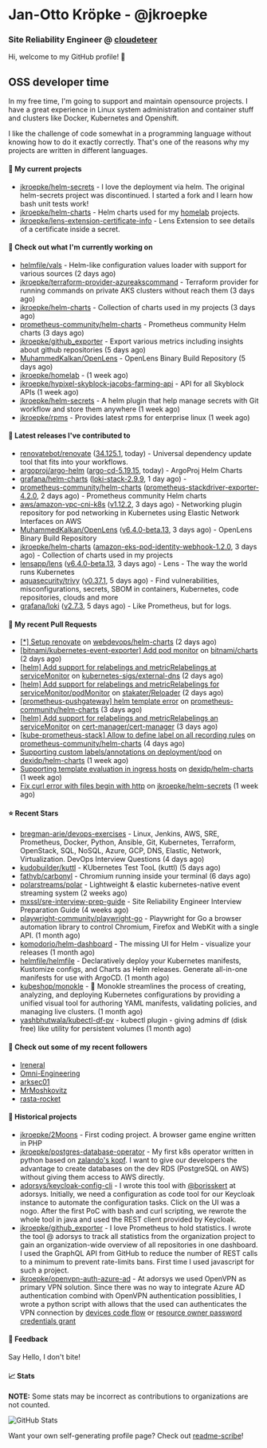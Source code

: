 # Jan-Otto Kröpke - @jkroepke
### Site Reliability Engineer @ [cloudeteer](https://cloudeteer.de/)

Hi, welcome to my GitHub profile! 👋

## OSS developer time
In my free time, I'm going to support and maintain opensource projects. I have a great experience in Linux system administration and container stuff and clusters like Docker, Kubernetes and Openshift.

I like the challenge of code somewhat in a programming language without knowing how to do it exactly correctly. That's one of the reasons why my projects are written in different languages.

#### 🌱 My current projects
- [jkroepke/helm-secrets](https://github.com/jkroepke/helm-secrets) - I love the deployment via helm. The original helm-secrets project was discontinued. I started a fork and I learn how bash unit tests work!
- [jkroepke/helm-charts](https://github.com/jkroepke/helm-charts) - Helm charts used for my [homelab](https://github.com/jkroepke/homelab) projects.
- [jkroepke/lens-extension-certificate-info](https://github.com/jkroepke/lens-extension-certificate-info) - Lens Extension to see details of a certificate inside a secret.

#### 👷 Check out what I'm currently working on

- [helmfile/vals](https://github.com/helmfile/vals) - Helm-like configuration values loader with support for various sources (2 days ago)
- [jkroepke/terraform-provider-azureakscommand](https://github.com/jkroepke/terraform-provider-azureakscommand) - Terraform provider for running commands on private AKS clusters without reach them (3 days ago)
- [jkroepke/helm-charts](https://github.com/jkroepke/helm-charts) - Collection of charts used in my projects (3 days ago)
- [prometheus-community/helm-charts](https://github.com/prometheus-community/helm-charts) - Prometheus community Helm charts (3 days ago)
- [jkroepke/github_exporter](https://github.com/jkroepke/github_exporter) - Export various metrics including insights about github repositories (5 days ago)
- [MuhammedKalkan/OpenLens](https://github.com/MuhammedKalkan/OpenLens) - OpenLens Binary Build Repository (5 days ago)
- [jkroepke/homelab](https://github.com/jkroepke/homelab) -  (1 week ago)
- [jkroepke/hypixel-skyblock-jacobs-farming-api](https://github.com/jkroepke/hypixel-skyblock-jacobs-farming-api) - API for all Skyblock APIs (1 week ago)
- [jkroepke/helm-secrets](https://github.com/jkroepke/helm-secrets) - A helm plugin that help manage secrets with Git workflow and store them anywhere (1 week ago)
- [jkroepke/rpms](https://github.com/jkroepke/rpms) - Provides latest rpms for enterprise linux (1 week ago)

#### 🔭 Latest releases I've contributed to

- [renovatebot/renovate](https://github.com/renovatebot/renovate) ([34.125.1](https://github.com/renovatebot/renovate/releases/tag/34.125.1), today) - Universal dependency update tool that fits into your workflows.
- [argoproj/argo-helm](https://github.com/argoproj/argo-helm) ([argo-cd-5.19.15](https://github.com/argoproj/argo-helm/releases/tag/argo-cd-5.19.15), today) - ArgoProj Helm Charts
- [grafana/helm-charts](https://github.com/grafana/helm-charts) ([loki-stack-2.9.9](https://github.com/grafana/helm-charts/releases/tag/loki-stack-2.9.9), 1 day ago) - 
- [prometheus-community/helm-charts](https://github.com/prometheus-community/helm-charts) ([prometheus-stackdriver-exporter-4.2.0](https://github.com/prometheus-community/helm-charts/releases/tag/prometheus-stackdriver-exporter-4.2.0), 2 days ago) - Prometheus community Helm charts
- [aws/amazon-vpc-cni-k8s](https://github.com/aws/amazon-vpc-cni-k8s) ([v1.12.2](https://github.com/aws/amazon-vpc-cni-k8s/releases/tag/v1.12.2), 3 days ago) - Networking plugin repository for pod networking in Kubernetes using Elastic Network Interfaces on AWS
- [MuhammedKalkan/OpenLens](https://github.com/MuhammedKalkan/OpenLens) ([v6.4.0-beta.13](https://github.com/MuhammedKalkan/OpenLens/releases/tag/v6.4.0-beta.13), 3 days ago) - OpenLens Binary Build Repository
- [jkroepke/helm-charts](https://github.com/jkroepke/helm-charts) ([amazon-eks-pod-identity-webhook-1.2.0](https://github.com/jkroepke/helm-charts/releases/tag/amazon-eks-pod-identity-webhook-1.2.0), 3 days ago) - Collection of charts used in my projects
- [lensapp/lens](https://github.com/lensapp/lens) ([v6.4.0-beta.13](https://github.com/lensapp/lens/releases/tag/v6.4.0-beta.13), 3 days ago) - Lens - The way the world runs Kubernetes
- [aquasecurity/trivy](https://github.com/aquasecurity/trivy) ([v0.37.1](https://github.com/aquasecurity/trivy/releases/tag/v0.37.1), 5 days ago) - Find vulnerabilities, misconfigurations, secrets, SBOM in containers, Kubernetes, code repositories, clouds and more
- [grafana/loki](https://github.com/grafana/loki) ([v2.7.3](https://github.com/grafana/loki/releases/tag/v2.7.3), 5 days ago) - Like Prometheus, but for logs.

#### 🔨 My recent Pull Requests

- [[*] Setup renovate](https://github.com/webdevops/helm-charts/pull/9) on [webdevops/helm-charts](https://github.com/webdevops/helm-charts) (2 days ago)
- [[bitnami/kubernetes-event-exporter] Add pod monitor](https://github.com/bitnami/charts/pull/14747) on [bitnami/charts](https://github.com/bitnami/charts) (2 days ago)
- [[helm] Add support for relabelings and metricRelabelings at serviceMonitor](https://github.com/kubernetes-sigs/external-dns/pull/3366) on [kubernetes-sigs/external-dns](https://github.com/kubernetes-sigs/external-dns) (2 days ago)
- [[helm] Add support for relabelings and metricRelabelings for serviceMonitor/podMonitor](https://github.com/stakater/Reloader/pull/383) on [stakater/Reloader](https://github.com/stakater/Reloader) (2 days ago)
- [[prometheus-pushgateway] helm template error](https://github.com/prometheus-community/helm-charts/pull/2985) on [prometheus-community/helm-charts](https://github.com/prometheus-community/helm-charts) (3 days ago)
- [[helm] Add support for relabelings and metricRelabelings an serviceMonitor](https://github.com/cert-manager/cert-manager/pull/5778) on [cert-manager/cert-manager](https://github.com/cert-manager/cert-manager) (3 days ago)
- [[kube-prometheus-stack] Allow to define label on all recording rules](https://github.com/prometheus-community/helm-charts/pull/2982) on [prometheus-community/helm-charts](https://github.com/prometheus-community/helm-charts) (4 days ago)
- [Supporting custom labels/annotations on deployment/pod](https://github.com/dexidp/helm-charts/pull/105) on [dexidp/helm-charts](https://github.com/dexidp/helm-charts) (1 week ago)
- [Supporting template evaluation in ingress hosts](https://github.com/dexidp/helm-charts/pull/104) on [dexidp/helm-charts](https://github.com/dexidp/helm-charts) (1 week ago)
- [Fix curl error with files begin with http](https://github.com/jkroepke/helm-secrets/pull/329) on [jkroepke/helm-secrets](https://github.com/jkroepke/helm-secrets) (1 week ago)

#### ⭐ Recent Stars

- [bregman-arie/devops-exercises](https://github.com/bregman-arie/devops-exercises) - Linux, Jenkins, AWS, SRE, Prometheus, Docker, Python, Ansible, Git, Kubernetes, Terraform, OpenStack, SQL, NoSQL, Azure, GCP, DNS, Elastic, Network, Virtualization. DevOps Interview Questions (4 days ago)
- [kudobuilder/kuttl](https://github.com/kudobuilder/kuttl) - KUbernetes Test TooL (kuttl) (5 days ago)
- [fathyb/carbonyl](https://github.com/fathyb/carbonyl) - Chromium running inside your terminal (6 days ago)
- [polarstreams/polar](https://github.com/polarstreams/polar) - Lightweight &amp; elastic kubernetes-native event streaming system (2 weeks ago)
- [mxssl/sre-interview-prep-guide](https://github.com/mxssl/sre-interview-prep-guide) - Site Reliability Engineer Interview Preparation Guide (4 weeks ago)
- [playwright-community/playwright-go](https://github.com/playwright-community/playwright-go) - Playwright for Go a browser automation library to control Chromium, Firefox and WebKit with a single API. (1 month ago)
- [komodorio/helm-dashboard](https://github.com/komodorio/helm-dashboard) - The missing UI for Helm - visualize your releases (1 month ago)
- [helmfile/helmfile](https://github.com/helmfile/helmfile) - Declaratively deploy your Kubernetes manifests, Kustomize configs, and Charts as Helm releases. Generate all-in-one manifests for use with ArgoCD. (1 month ago)
- [kubeshop/monokle](https://github.com/kubeshop/monokle) - 🧐 Monokle streamlines the process of creating, analyzing, and deploying Kubernetes configurations by providing a unified visual tool for authoring YAML manifests, validating policies, and managing live clusters. (1 month ago)
- [yashbhutwala/kubectl-df-pv](https://github.com/yashbhutwala/kubectl-df-pv) - kubectl plugin - giving admins df (disk free) like utility for persistent volumes (1 month ago)

#### 👯 Check out some of my recent followers

- [lreneral](https://github.com/lreneral)
- [Omni-Engineering](https://github.com/Omni-Engineering)
- [arksec01](https://github.com/arksec01)
- [MrMoshkovitz](https://github.com/MrMoshkovitz)
- [rasta-rocket](https://github.com/rasta-rocket)

#### 📜 Historical projects
- [jkroepke/2Moons](https://github.com/jkroepke/2Moons) - First coding project. A browser game engine written in PHP
- [jkroepke/postgres-database-operator](https://github.com/jkroepke/postgres-database-operator) - My first k8s operator written in python based on [zalando's kopf](https://github.com/zalando-incubator/kopf). I want to give our developers the advantage to create databases on the dev RDS (PostgreSQL on AWS) without giving them access to AWS directly.
- [adorsys/keycloak-config-cli](https://github.com/adorsys/keycloak-config-cli) - I wrote this tool with [@borisskert](https://github.com/borisskert) at adorsys. Initially, we need a configuration as code tool for our Keycloak instance to automate the configuration tasks. Click on the UI was a nogo. After the first PoC with bash and curl scripting, we rewrote the whole tool in java and used the REST client provided by Keycloak.
- [jkroepke/github_exporter](https://github.com/jkroepke/github_exporter) - I love Prometheus to hold statistics. I wrote the tool @ adorsys to track all statistics from the organization project to gain an organization-wide overview of all repositories in one dashboard. I used the GraphQL API from GitHub to reduce the number of REST calls to a minimum to prevent rate-limits bans. First time I used javascript for such a project.
- [jkroepke/openvpn-auth-azure-ad](https://github.com/jkroepke/openvpn-auth-azure-ad) - At adorsys we used OpenVPN as primary VPN solution. Since there was no way to integrate Azure AD authentication combind with OpenVPN authentication possiblities, I wrote a python script with allows that the used can authenticates the VPN connection by [devices code flow](https://docs.microsoft.com/en-us/azure/active-directory/develop/v2-oauth2-device-code) or [resource owner password credentials grant](https://docs.microsoft.com/en-us/azure/active-directory/develop/v2-oauth-ropc)

#### 💬 Feedback

Say Hello, I don't bite!

#### 📈 Stats

**NOTE:** Some stats may be incorrect as contributions to organizations
are not counted.

![GitHub Stats](https://github-readme-stats.vercel.app/api?username=jkroepke&count_private=false&theme=tokyonight&show_icons=true)

Want your own self-generating profile page? Check out [readme-scribe](https://github.com/muesli/readme-scribe)!
